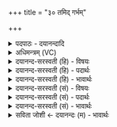 +++
title = "३० तमिद् गर्भम्"

+++
<details><summary>पदपाठः - दयानन्दादि</summary>

तम्। इत्। गर्भ॑म्। प्र॒थ॒मम्। द॒ध्रे॒। आपः॑। यत्र॑। दे॒वाः। स॒मग॑च्छ॒न्तेति॑ सम्ऽअग॑च्छन्त। विश्वे॑। अ॒जस्य॑। नाभौ॑। अधि॑। एक॑म्। अर्पि॑तम्। यस्मि॑न्। विश्वा॑नि। भुव॑नानि। त॒स्थुः। ३०।
</details>

<details><summary>अधिमन्त्रम् (VC)</summary>

- विश्वकर्मा देवता
- भुवनपुत्रो विश्वकर्मा ऋषिः
- आर्षी त्रिष्टुप्
- धैवतः
</details>

<details><summary>दयानन्द-सरस्वती (हि) - विषयः</summary>

फिर भी उसी विषय को अगले मन्त्र में कहा है ॥
</details>

<details><summary>दयानन्द-सरस्वती (हि) - पदार्थः</summary>

पदार्थान्वयभाषाः -  हे मनुष्यो ! (यत्र) जिस ब्रह्म में (आपः) कारणमात्र प्राण वा जीव (प्रथमम्) विस्तारयुक्त अनादि (गर्भम्) सब लोकों की उत्पत्ति का स्थान प्रकृति को (दध्रे) धारण करते हुए वा जिसमें (विश्वे) सब (देवाः) दिव्य आत्मा और अन्तःकरणयुक्त योगीजन (समगच्छन्त) प्राप्त होते हैं, वा जो (अजस्य) अनुत्पन्न अनादि जीव वा अव्यक्त कारणसमूह के (नाभौ) मध्य में (अधि) अधिष्ठातृपन से सब के ऊपर विराजमान (एकम्) आप ही सिद्ध (अर्पितम्) स्थित (यस्मिन्) जिस में (विश्वानि) समस्त (भुवनानि) लोकोत्पन्न द्रव्य (तस्थुः) स्थिर होते हैं, तुम लोग (तमित्) उसी को परमात्मा जानो ॥३० ॥
</details>

<details><summary>दयानन्द-सरस्वती (हि) - भावार्थः</summary>

भावार्थभाषाः -  मनुष्यों को चाहिये कि जो जगत् का आधार, योगियों को प्राप्त होने योग्य, अन्तर्यामी, आप अपना आधार, सब में व्याप्त है, उसी का सेवन सब लोग करें ॥३० ॥
</details>

<details><summary>दयानन्द-सरस्वती (सं) - विषयः</summary>

पुनस्तमेव विषयमाह ॥
</details>

<details><summary>दयानन्द-सरस्वती (सं) - पदार्थः</summary>

पदार्थान्वयभाषाः -  हे मनुष्याः ! यत्रापः प्रथमं गर्भं दध्रे, यस्मिन् विश्वे देवाः समगच्छन्त, यदजस्य नाभावध्येकमर्पितं यस्मिन् विश्वानि भुवनानि तस्थुस्तमिदेव परमात्मानं यूयं बुध्यध्वम् ॥३० ॥
</details>

<details><summary>दयानन्द-सरस्वती (सं) - भावार्थः</summary>

भावार्थभाषाः -  मनुष्यैर्यो जगत् आधारो योगिभिर्गम्योऽन्तर्यामी स्वयं स्वाधारः सर्वत्र व्याप्तोऽस्ति, स एव सर्वैः सेवनीयः ॥३० ॥
</details>

<details><summary>सविता जोशी ← दयानन्दः (म) - भावार्थः</summary>

भावार्थभाषाः -  जो जगाचा आधार, योग्यांना प्राप्त होण्यायोग्य, अन्तर्यामी व स्वयंसिद्ध असून सर्वांमध्ये व्याप्त आहे अशा परमेश्वराचा आधार सर्व माणसांनी घ्यावा.
</details>